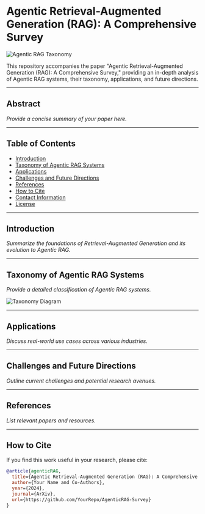 # Agentic Retrieval-Augmented Generation (RAG): A Comprehensive Survey

![Agentic RAG Taxonomy](./assets/agentic_rag_taxonomy.png)

This repository accompanies the paper "Agentic Retrieval-Augmented Generation (RAG): A Comprehensive Survey," providing an in-depth analysis of Agentic RAG systems, their taxonomy, applications, and future directions.

---

## Abstract

*Provide a concise summary of your paper here.*

---

## Table of Contents

- [Introduction](#introduction)
- [Taxonomy of Agentic RAG Systems](#taxonomy-of-agentic-rag-systems)
- [Applications](#applications)
- [Challenges and Future Directions](#challenges-and-future-directions)
- [References](#references)
- [How to Cite](#how-to-cite)
- [Contact Information](#contact-information)
- [License](#license)

---

## Introduction

*Summarize the foundations of Retrieval-Augmented Generation and its evolution to Agentic RAG.*

---

## Taxonomy of Agentic RAG Systems

*Provide a detailed classification of Agentic RAG systems.*

![Taxonomy Diagram](./assets/taxonomy_diagram.png)

---

## Applications

*Discuss real-world use cases across various industries.*

---

## Challenges and Future Directions

*Outline current challenges and potential research avenues.*

---

## References

*List relevant papers and resources.*

---

## How to Cite

If you find this work useful in your research, please cite:

```bibtex
@article{agenticRAG,
  title={Agentic Retrieval-Augmented Generation (RAG): A Comprehensive Survey},
  author={Your Name and Co-Authors},
  year={2024},
  journal={ArXiv},
  url={https://github.com/YourRepo/AgenticRAG-Survey}
}
